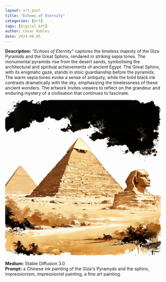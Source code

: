 ```yaml
---
layout: art_post
title: "Echoes of Eternity"
categories: [Art]
tags: [Digital Art]
author: César Robles
date: 2024-08-05
---
```

**Description:** *"Echoes of Eternity"* captures the timeless majesty of the Giza Pyramids and the Great Sphinx, rendered in striking sepia tones. The monumental pyramids rise from the desert sands, symbolising the architectural and spiritual achievements of ancient Egypt. The Great Sphinx, with its enigmatic gaze, stands in stoic guardianship before the pyramids. The warm sepia tones evoke a sense of antiquity, while the bold black ink contrasts dramatically with the sky, emphasizing the timelessness of these ancient wonders. The artwork invites viewers to reflect on the grandeur and enduring mystery of a civilisation that continues to fascinate.

![Echoes of Eternity](/imag/digital_art/echoes_of_eternity.jpg)

**Medium:** Stable Diffusion 3.0\
**Prompt:** a Chinese ink painting of the Giza's Pyramyds and the sphinx, impressionism, impressionist painting, a fine art painting.